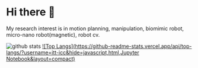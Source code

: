 # Hi there 👋 
My research interest is in motion planning, manipulation, biomimic robot, micro-nano robot(magnetic), robot cv.


![github stats](https://github-readme-stats.vercel.app/api?username=itt-icc)
[![Top Langs](https://github-readme-stats.vercel.app/api/top-langs/?username=itt-icc&hide=javascript,html,Jupyter Notebook&layout=compact)](https://github.com/anuraghazra/github-readme-stats)


